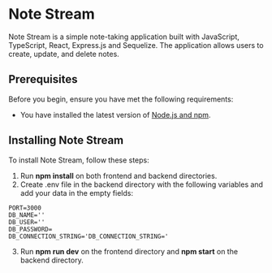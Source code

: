 # Note Stream

Note Stream is a simple note-taking application built with JavaScript, TypeScript, React, Express.js and Sequelize. The application allows users to create, update, and delete notes.

## Prerequisites

Before you begin, ensure you have met the following requirements:

- You have installed the latest version of [Node.js and npm](https://nodejs.org/en/download/).

## Installing Note Stream

To install Note Stream, follow these steps:

1. Run **npm install** on both frontend and backend directories.
2. Create .env file in the backend directory with the following variables and add your data in the empty fields:
  ```
  PORT=3000
  DB_NAME=''
  DB_USER=''
  DB_PASSWORD=
  DB_CONNECTION_STRING='DB_CONNECTION_STRING='
```
3. Run **npm run dev** on the frontend directory and **npm start** on the backend directory.
